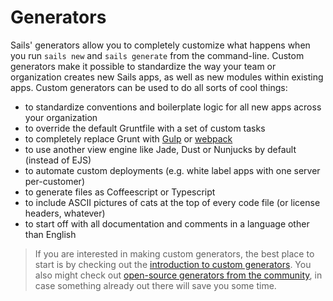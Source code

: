 # Generators

Sails' generators allow you to completely customize what happens when you run `sails new` and `sails generate` from the command-line.  Custom generators make it possible to standardize the way your team or organization creates new Sails apps, as well as new modules within existing apps.  Custom generators can be used to do all sorts of cool things:
- to standardize conventions and boilerplate logic for all new apps across your organization
- to override the default Gruntfile with a set of custom tasks
- to completely replace Grunt with [Gulp](http://gulpjs.com/) or [webpack](https://webpack.github.io/)
- to use another view engine like Jade, Dust or Nunjucks by default (instead of EJS)
- to automate custom deployments (e.g. white label apps with one server per-customer)
- to generate files as Coffeescript or Typescript
- to include ASCII pictures of cats at the top of every code file (or license headers, whatever)
- to start off with all documentation and comments in a language other than English


> If you are interested in making custom generators, the best place to start is by checking out the [introduction to custom generators](http://sailsjs.org/documentation/concepts/extending-sails/generators/custom-generators).  You also might check out [open-source generators from the community](https://sailsjs.com/documentation/concepts/extending-sails/generators/available-generators), in case something already out there will save you some time.


<docmeta name="displayName" value="Generators">
<docmeta name="stabilityIndex" value="2">

